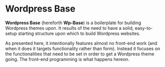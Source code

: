 # Wordpress Base

**Wordpress Base** (hereforth **Wp-Base**) is a boilerplate for building Wordpress themes upon. It results of the need to have a solid, easy-to-setup starting structure upon which to build Wordpress websites.
 
As presented here, it intentionally features almost no front-end work (and when it does it targets functionality rather than form). Instead it focuses on the functionalities that need to be set in order to get a Wordpress theme going. The front-end programming is what happens hereon.
